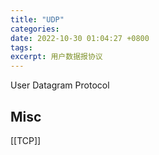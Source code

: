 ```yaml
---
title: "UDP"
categories: 
date: 2022-10-30 01:04:27 +0800
tags: 
excerpt: 用户数据报协议
---
```


User Datagram Protocol





## Misc

[[TCP]]


